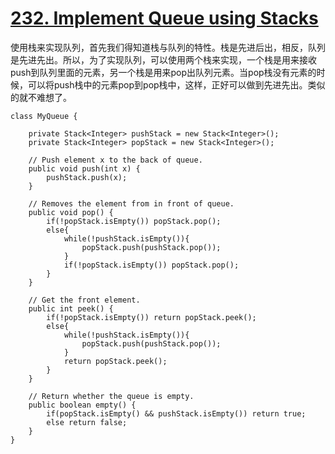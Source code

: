 # [232. Implement Queue using Stacks](https://leetcode.com/problems/implement-queue-using-stacks/)

使用栈来实现队列，首先我们得知道栈与队列的特性。栈是先进后出，相反，队列是先进先出。所以，为了实现队列，可以使用两个栈来实现，一个栈是用来接收push到队列里面的元素，另一个栈是用来pop出队列元素。当pop栈没有元素的时候，可以将push栈中的元素pop到pop栈中，这样，正好可以做到先进先出。类似的就不难想了。

	class MyQueue {
	
		private Stack<Integer> pushStack = new Stack<Integer>();
		private Stack<Integer> popStack = new Stack<Integer>();
		
		// Push element x to the back of queue.
	    public void push(int x) {
	        pushStack.push(x);
	    }

	    // Removes the element from in front of queue.
	    public void pop() {
	        if(!popStack.isEmpty()) popStack.pop();
	        else{
	        	while(!pushStack.isEmpty()){
	        		popStack.push(pushStack.pop());
	        	}
	        	if(!popStack.isEmpty()) popStack.pop();
	        }
	    }

	    // Get the front element.
	    public int peek() {
	        if(!popStack.isEmpty()) return popStack.peek();
	        else{
	        	while(!pushStack.isEmpty()){
	        		popStack.push(pushStack.pop());
	        	}
	        	return popStack.peek();
	        }
	    }

	    // Return whether the queue is empty.
	    public boolean empty() {
	        if(popStack.isEmpty() && pushStack.isEmpty()) return true;
	        else return false;
	    }
	}



